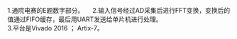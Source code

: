 1.通院电赛的E题数字部分。          
2.输入信号经过AD采集后进行FFT变换，变换后的值通过FIFO缓存，最后用UART发送给单片机进行处理。     
3.平台是Vivado 2016 ； Artix-7。
